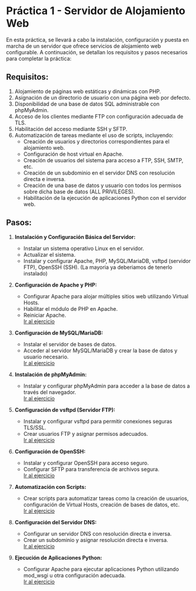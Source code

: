 # Práctica 1 - Servidor de Alojamiento Web

En esta práctica, se llevará a cabo la instalación, configuración y puesta en marcha de un servidor que ofrece servicios de alojamiento web configurable. A continuación, se detallan los requisitos y pasos necesarios para completar la práctica:

## Requisitos:

1. Alojamiento de páginas web estáticas y dinámicas con PHP.
2. Asignación de un directorio de usuario con una página web por defecto.
3. Disponibilidad de una base de datos SQL administrable con phpMyAdmin.
4. Acceso de los clientes mediante FTP con configuración adecuada de TLS.
5. Habilitación del acceso mediante SSH y SFTP.
6. Automatización de tareas mediante el uso de scripts, incluyendo:
   - Creación de usuarios y directorios correspondientes para el alojamiento web.
   - Configuración de host virtual en Apache.
   - Creación de usuarios del sistema para acceso a FTP, SSH, SMTP, etc.
   - Creación de un subdominio en el servidor DNS con resolución directa e inversa.
   - Creación de una base de datos y usuario con todos los permisos sobre dicha base de datos (ALL PRIVILEGES).
   - Habilitación de la ejecución de aplicaciones Python con el servidor web.


## Pasos:

1. **Instalación y Configuración Básica del Servidor:**
   - Instalar un sistema operativo Linux en el servidor.
   - Actualizar el sistema.
   - Instalar y configurar Apache, PHP, MySQL/MariaDB, vsftpd (servidor FTP), OpenSSH (SSH).
   (La mayoria ya deberiamos de tenerlo instalado)

2. **Configuración de Apache y PHP:**
   - Configurar Apache para alojar múltiples sitios web utilizando Virtual Hosts.
   - Habilitar el módulo de PHP en Apache.
   - Reiniciar Apache.  
   [Ir al ejercicio](./ej2.md)


3. **Configuración de MySQL/MariaDB:**
   - Instalar el servidor de bases de datos.
   - Acceder al servidor MySQL/MariaDB y crear la base de datos y usuario necesario.  
   [Ir al ejercicio](./ej3.md)

4. **Instalación de phpMyAdmin:**
   - Instalar y configurar phpMyAdmin para acceder a la base de datos a través del navegador.  
   [Ir al ejercicio](./ej4.md)

5. **Configuración de vsftpd (Servidor FTP):**
   - Instalar y configurar vsftpd para permitir conexiones seguras TLS/SSL.
   - Crear usuarios FTP y asignar permisos adecuados.  
   [Ir al ejercicio](./ej5.md)

6. **Configuración de OpenSSH:**
   - Instalar y configurar OpenSSH para acceso seguro.
   - Configurar SFTP para transferencia de archivos segura.  
   [Ir al ejercicio](./ej6.md)

7. **Automatización con Scripts:**
   - Crear scripts para automatizar tareas como la creación de usuarios, configuración de Virtual Hosts, creación de bases de datos, etc.  
   [Ir al ejercicio](./ej7.md)


8. **Configuración del Servidor DNS:**
   - Configurar un servidor DNS con resolución directa e inversa.
   - Crear un subdominio y asignar resolución directa e inversa.  
   [Ir al ejercicio](./ej8.md)

9. **Ejecución de Aplicaciones Python:**
   - Configurar Apache para ejecutar aplicaciones Python utilizando mod_wsgi u otra configuración adecuada.  
   [Ir al ejercicio](./ej9.md)





